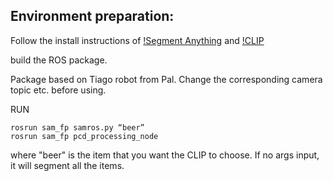 ## Environment preparation:
Follow the install instructions of [!Segment Anything](https://github.com/facebookresearch/segment-anything) and [!CLIP](https://github.com/openai/CLIP)

build the ROS package.

Package based on Tiago robot from Pal. Change the corresponding camera topic etc. before using.

RUN
```
rosrun sam_fp samros.py “beer”
rosrun sam_fp pcd_processing_node
```
where "beer" is the item that you want the CLIP to choose. If no args input, it will segment all the items.

